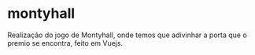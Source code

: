 # montyhall

Realização do jogo de Montyhall, onde temos que adivinhar a porta que o premio se encontra, feito em Vuejs.

